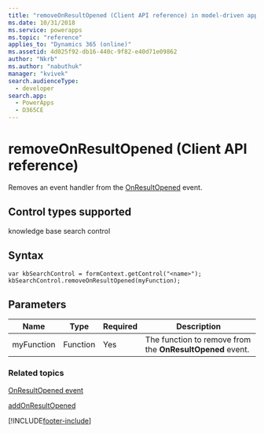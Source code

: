 ```yaml
---
title: "removeOnResultOpened (Client API reference) in model-driven apps| MicrosoftDocs"
ms.date: 10/31/2018
ms.service: powerapps
ms.topic: "reference"
applies_to: "Dynamics 365 (online)"
ms.assetid: 4d025f92-db16-440c-9f82-e40d71e09862
author: "Nkrb"
ms.author: "nabuthuk"
manager: "kvivek"
search.audienceType: 
  - developer
search.app: 
  - PowerApps
  - D365CE
---
```

# removeOnResultOpened (Client API reference)



Removes an event handler from the [OnResultOpened](../events/onresultopened.md) event. 

## Control types supported

knowledge base search control

## Syntax

```
var kbSearchControl = formContext.getControl("<name>");
kbSearchControl.removeOnResultOpened(myFunction);
```

## Parameters

|Name | Type | Required | Description|
|--|--|--|--|
|myFunction |Function |Yes|The function to remove from the **OnResultOpened** event.|

### Related topics

[OnResultOpened event](../events/onresultopened.md)

[addOnResultOpened](addOnResultOpened.md) 




[!INCLUDE[footer-include](../../../../../includes/footer-banner.md)]